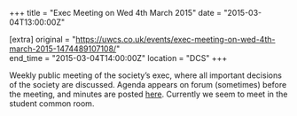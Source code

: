 +++
title = "Exec Meeting on Wed 4th March 2015"
date = "2015-03-04T13:00:00Z"

[extra]
original = "https://uwcs.co.uk/events/exec-meeting-on-wed-4th-march-2015-1474489107108/"    
end_time = "2015-03-04T14:00:00Z"
location = "DCS"
+++

Weekly public meeting of the society’s exec, where all important decisions of the society are discussed. Agenda appears on forum (sometimes) before the meeting, and minutes are posted [here](https://uwcs.co.uk/minutes/). Currently we seem to meet in the student common room.

